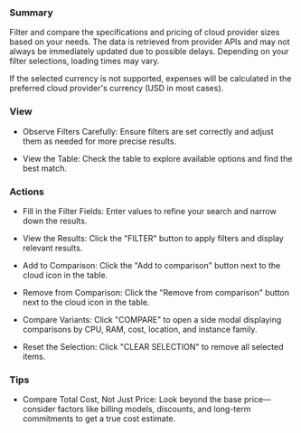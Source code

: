 ### **Summary**

Filter and compare the specifications and pricing of cloud provider sizes based on your needs.
The data is retrieved from provider APIs and may not always be immediately updated due to possible delays.
Depending on your filter selections, loading times may vary.

If the selected currency is not supported, expenses will be calculated in the preferred cloud provider's currency (USD in most cases).

### **View**

-   Observe Filters Carefully: Ensure filters are set correctly and adjust them as needed for more precise results.

-   View the Table: Check the table to explore available options and find the best match.

### **Actions**

-   Fill in the Filter Fields: Enter values to refine your search and narrow down the results.

-   View the Results: Click the "FILTER" button to apply filters and display relevant results.

-   Add to Comparison: Click the "Add to comparison" button next to the cloud icon in the table.

-   Remove from Comparison: Click the "Remove from comparison" button next to the cloud icon in the table.

-   Compare Variants: Click "COMPARE" to open a side modal displaying comparisons by CPU, RAM, cost, location, and instance family.

-   Reset the Selection: Click "CLEAR SELECTION" to remove all selected items.

### **Tips**

-   Compare Total Cost, Not Just Price: Look beyond the base price—consider factors like billing models, discounts, and long-term commitments to get a true cost estimate.